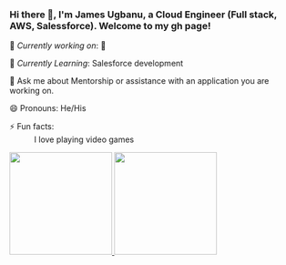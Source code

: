 <!--
**JamesUgbanu/jamesugbanu** is a ✨ _special_ ✨ repository because its `README.md` (this file) appears on your GitHub profile.

Here are some ideas to get you started:

- 🔭 I’m currently working on ...
- 🌱 I’m currently learning ...
- 👯 I’m looking to collaborate on ...
- 🤔 I’m looking for help with ...
- 💬 Ask me about ...
- 📫 How to reach me: ...
- 😄 Pronouns: ...
- ⚡ Fun fact: ...
-->
### Hi there 👋, I'm James Ugbanu, a Cloud Engineer (Full stack, AWS, Salessforce). Welcome to my gh page! <br>
🔭 *Currently working on*: 🤔

🌱 *Currently Learning*: Salesforce development<br>

💬 Ask me about Mentorship or assistance with an application you are working on. <br>


😄 Pronouns: He/His <br>

⚡ Fun facts:<br>
&nbsp;&nbsp;&nbsp;&nbsp;&nbsp;&nbsp;&nbsp;&nbsp;&nbsp;&nbsp; I love playing video games
<br>


<div dir="auto">
<a href="https://github.com/jamesugbanu">
<img height="180em" src="https://github-readme-stats.vercel.app/api/top-langs/?username=jamesugbanu&layout=compact&langs_count=7&theme=dark"/>
<img height="180em" src="https://github-readme-stats.vercel.app/api?username=jamesugbanu&show_icons=true&theme=dark&include_all_commits=true&count_private=true"/>
</div>
